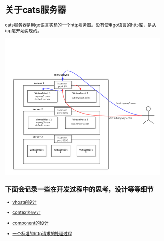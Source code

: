 # 关于cats服务器

cats服务器是用go语言实现的一个http服务器。没有使用go语言的http库，是从tcp层开始实现的。

![cats服务的结构图](https://github.com/joyme123/cats/raw/master/doc/img/cats-structure.jpg)


## 下面会记录一些在开发过程中的思考，设计等等细节</h2>

 - [vhost的设计](vhost.md)</a>

 - [context的设计](context.md)</a>
 
 - [component的设计](component_design.md)
 
 - [一个标准的http请求的处理过程]()